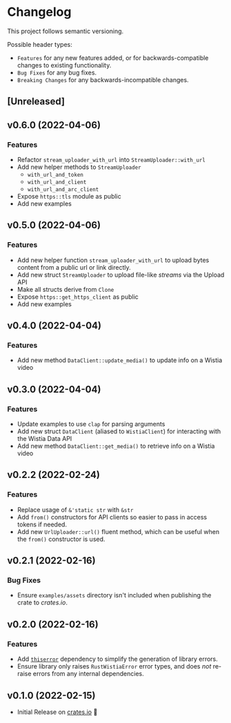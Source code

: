 # Changelog

This project follows semantic versioning.

Possible header types:

- `Features` for any new features added, or for backwards-compatible
  changes to existing functionality.
- `Bug Fixes` for any bug fixes.
- `Breaking Changes` for any backwards-incompatible changes.

## [Unreleased]

## v0.6.0 (2022-04-06)

### Features

* Refactor `stream_uploader_with_url` into `StreamUploader::with_url`
* Add new helper methods to `StreamUploader`
  * `with_url_and_token`
  * `with_url_and_client`
  * `with_url_and_arc_client`
* Expose `https::tls` module as public
* Add new examples

## v0.5.0 (2022-04-06)

### Features

* Add new helper function `stream_uploader_with_url` to upload bytes content from a public url or link directly.
* Add new struct `StreamUploader` to upload file-like *streams* via the Upload API
* Make all structs derive from `Clone`
* Expose `https::get_https_client` as public
* Add new examples

## v0.4.0 (2022-04-04)

### Features

* Add new method `DataClient::update_media()` to update info on a Wistia video

## v0.3.0 (2022-04-04)

### Features

* Update examples to use `clap` for parsing arguments
* Add new struct `DataClient` (aliased to `WistiaClient`) for interacting with
  the Wistia Data API
* Add new method `DataClient::get_media()` to retrieve info on a Wistia video

## v0.2.2 (2022-02-24)

### Features

* Replace usage of `&'static str` with `&str`
* Add `from()` constructors for API clients so easier to pass in access tokens if needed.
* Add new `UrlUploader::url()` fluent method, which can be useful when the
  `from()` constructor is used.

## v0.2.1 (2022-02-16)

### Bug Fixes

* Ensure `examples/assets` directory isn't included when publishing the crate to *crates.io*.

## v0.2.0 (2022-02-16)

### Features

* Add [`thiserror`] dependency to simplify the generation of library errors.
* Ensure library only raises `RustWistiaError` error types, and does *not* re-raise 
  errors from any internal dependencies.

[`thiserror`]: https://docs.rs/thiserror

## v0.1.0 (2022-02-15)

- Initial Release on [crates.io] :tada:

[crates.io]: https://crates.io/crates/rust-wistia
